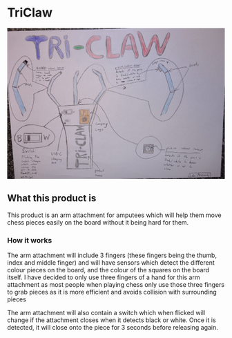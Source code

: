 # TriClaw

![Pictorial](.workingDocuments/Pictorial.jpg)

## What this product is
This product is an arm attachment for amputees which will help them move chess pieces easily on the board without it being hard for them. 

### How it works
The arm attachment will include 3 fingers (these fingers being the thumb, index and middle finger) and will have sensors which detect the different colour pieces on the board, and the colour of the squares on the board itself. I have decided to only use three fingers of a hand for this arm attachment as most people when playing chess only use those three fingers to grab pieces as it is more efficient and avoids collision with surrounding pieces

The arm attachment will also contain a switch which when flicked will change if the attachment closes when it detects black or white. Once it is detected, it will close onto the piece for 3 seconds before releasing again.